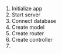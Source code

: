 1. Initialize app
2. Start server
3. Connect database
4. Create model
5. Create router
6. Create controller
7. 